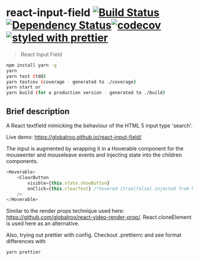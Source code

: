 # react-input-field [![Build Status](https://travis-ci.org/globalroo/react-input-field.svg?branch=master)](https://travis-ci.org/globalroo/react-input-field)[![Dependency Status](https://dependencyci.com/github/globalroo/react-input-field/badge)](https://dependencyci.com/github/globalroo/react-input-field)[![codecov](https://codecov.io/gh/globalroo/react-input-field/branch/master/graph/badge.svg)](https://codecov.io/gh/globalroo/react-input-field)[![styled with prettier](https://img.shields.io/badge/styled_with-prettier-ff69b4.svg)](https://github.com/prettier/prettier)

> React Input Field

```sh
npm install yarn -g
yarn
yarn test (tdd)
yarn testcov (coverage - generated to ./coverage)
yarn start or
yarn build (for a production version - generated to ./build)
```
## Brief description

A React textfield mimicking the behaviour of the HTML 5 input type 'search'.

Live demo: https://globalroo.github.io/react-input-field/

The input is augmented by wrapping it in a Hoverable component for the mouseenter and mouseleave events and injecting state into the children components.

```javascript
<Hoverable>
	<ClearButton
		visible={this.state.showButton}
		onClick={this.clearText} /*hovered {true|false} injected from Hoverable*/
	/>
</Hoverable>
```

Similar to the render props technique used here: https://github.com/globalroo/react-video-render-prop/. React.cloneElement is used here as an alternative.

Also, trying out prettier with config. Checkout .prettierrc and see format differences with

```sh
yarn prettier
```
